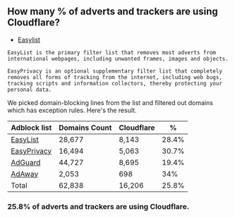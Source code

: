 ## How many % of adverts and trackers are using Cloudflare?


- [Easylist](https://web.archive.org/web/20210516110248/https://easylist.to/)
```
EasyList is the primary filter list that removes most adverts from international webpages, including unwanted frames, images and objects.

EasyPrivacy is an optional supplementary filter list that completely removes all forms of tracking from the internet, including web bugs, tracking scripts and information collectors, thereby protecting your personal data.
```


We picked domain-blocking lines from the list and filtered out domains which has exception rules.
Here's the result.


| Adblock list | Domains Count | Cloudflare | % |
| --- | --- | --- | --- |
| [EasyList](https://easylist.to/easylist/easylist.txt) | 28,677 | 8,143 | 28.4% |
| [EasyPrivacy](https://easylist.to/easylist/easyprivacy.txt) | 16,494 | 5,063 | 30.7% |
| [AdGuard](https://adguardteam.github.io/AdGuardSDNSFilter/Filters/filter.txt) | 44,727 | 8,695 | 19.4% |
| [AdAway](https://raw.githubusercontent.com/AdAway/adaway.github.io/master/hosts.txt) | 2,053 | 698 | 34% |
| Total | 62,838 | 16,206 | 25.8% |


### 25.8% of adverts and trackers are using Cloudflare.